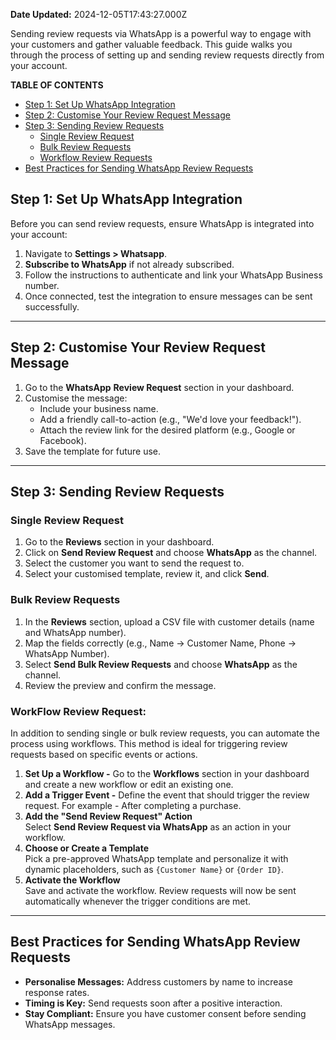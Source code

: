 **Date Updated:** 2024-12-05T17:43:27.000Z

Sending review requests via WhatsApp is a powerful way to engage with your customers and gather valuable feedback. This guide walks you through the process of setting up and sending review requests directly from your account.  
  
**TABLE OF CONTENTS**

* [Step 1: Set Up WhatsApp Integration](#Step-1%3A-Set-Up-WhatsApp-Integration)
* [Step 2: Customise Your Review Request Message](#Step-2%3A-Customize-Your-Review-Request-Message)
* [Step 3: Sending Review Requests](#Step-3%3A-Sending-Review-Requests)  
   * [Single Review Request](#Single-Review-Request)  
   * [Bulk Review Requests](#Bulk-Review-Requests)  
   * [Workflow Review Requests](#Bulk-Review-Requests)
* [Best Practices for Sending WhatsApp Review Requests](#Best-Practices-for-Sending-WhatsApp-Review-Requests)

## **Step 1: Set Up WhatsApp Integration**

Before you can send review requests, ensure WhatsApp is integrated into your account:

1. Navigate to **Settings > Whatsapp**.
2. **Subscribe to WhatsApp** if not already subscribed.
3. Follow the instructions to authenticate and link your WhatsApp Business number.
4. Once connected, test the integration to ensure messages can be sent successfully.

---

## **Step 2: Customise Your Review Request Message**

1. Go to the **WhatsApp** **Review Request** section in your dashboard.
2. Customise the message:  
   * Include your business name.  
   * Add a friendly call-to-action (e.g., "We'd love your feedback!").  
   * Attach the review link for the desired platform (e.g., Google or Facebook).
3. Save the template for future use.

---

## **Step 3: Sending Review Requests**

### **Single Review Request**

1. Go to the **Reviews** section in your dashboard.
2. Click on **Send Review Request** and choose **WhatsApp** as the channel.
3. Select the customer you want to send the request to.
4. Select your customised template, review it, and click **Send**.

### **Bulk Review Requests**

1. In the **Reviews** section, upload a CSV file with customer details (name and WhatsApp number).
2. Map the fields correctly (e.g., Name → Customer Name, Phone → WhatsApp Number).
3. Select **Send Bulk Review Requests** and choose **WhatsApp** as the channel.
4. Review the preview and confirm the message.

### **WorkFlow Review Request:**

In addition to sending single or bulk review requests, you can automate the process using workflows. This method is ideal for triggering review requests based on specific events or actions.

1. **Set Up a Workflow -** Go to the **Workflows** section in your dashboard and create a new workflow or edit an existing one.
2. **Add a Trigger Event -** Define the event that should trigger the review request. For example - After completing a purchase.
3. **Add the "Send Review Request" Action**  
Select **Send Review Request via WhatsApp** as an action in your workflow.
4. **Choose or Create a Template**  
Pick a pre-approved WhatsApp template and personalize it with dynamic placeholders, such as `{Customer Name}` or `{Order ID}`.
5. **Activate the Workflow**  
Save and activate the workflow. Review requests will now be sent automatically whenever the trigger conditions are met.

---

## **Best Practices for Sending WhatsApp Review Requests**

* **Personalise Messages:** Address customers by name to increase response rates.
* **Timing is Key:** Send requests soon after a positive interaction.
* **Stay Compliant:** Ensure you have customer consent before sending WhatsApp messages.